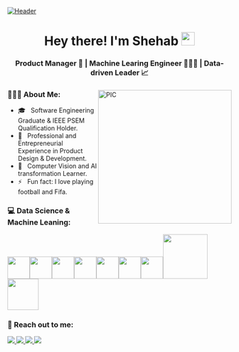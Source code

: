 [![Header](https://i.imgur.com/ajdDixn.png "Header")](https://www.linkedin.com/in/shehab-beram/)
<h1 align="center">Hey there! I'm Shehab <span><img src="https://raw.githubusercontent.com/MartinHeinz/MartinHeinz/master/wave.gif" width="30px"></span></h1>
<h3 align="center"> Product Manager 🚀 | Machine Learing Engineer 👨🏻‍💻 | Data-driven Leader 📈</h3>
<div>
<img src="https://i.imgur.com/hx2kQNq.jpg" width = "300px" align="right" alt="PIC" height="300px"/>
<div align="left"> 
  <h3> 👨🏻‍💻 About Me: </h3>
  
  - 🎓 &nbsp; Software Engineering Graduate & IEEE PSEM Qualification Holder.
  - 💼 &nbsp; Professional and Entrepreneurial Experience in Product Design & Development. 
  - 🤖 &nbsp; Computer Vision and AI transformation Learner.
  - ⚡ &nbsp; Fun fact: I love playing football and Fifa.  
</div> 
</div>

<div>
  <h3> 💻 Data Science & Machine Leaning:</h3>
  <p>
   <img src="https://media.giphy.com/media/3rCcV6sC1o2GY/giphy.gif" width="50"><img src="https://media3.giphy.com/media/ln7z2eWriiQAllfVcn/200w.webp" width="50"><img src="https://i.giphy.com/media/LMt9638dO8dftAjtco/200.webp"   width="50"><img src="https://i.giphy.com/media/eNAsjO55tPbgaor7ma/200w.webp" width="50"><img src="https://i.giphy.com/media/IdyAQJVN2kVPNUrojM/200.webp" width="50"><img src="https://media3.giphy.com/media/kdFc8fubgS31b8DsVu/giphy.webp" width="50"><img src="https://media.giphy.com/media/SU2ic3wTfuC6JhD1lA/giphy.gif" width="50"><img src="https://media.giphy.com/media/kH1DBkPNyZPOk0BxrM/giphy.gif" width="100"><img src="https://media.giphy.com/media/SsCYf6DRFJrOpP0IoM/giphy.gif" width="70">
  <p>
</div> 

<div>
  <h3> 🔗 Reach out to me:</h3>
   <a href="mailto:Shehab.beram@hotmail.com">
  <img src="https://img.shields.io/badge/Microsoft_Outlook-0078D4?style=for-the-badge&logo=microsoft-outlook&logoColor=white"/>
   </a>
  <a href="https://www.linkedin.com/in/shehab-beram/" target="_blank">
  <img src="https://img.shields.io/badge/LinkedIn-0077B5?style=for-the-badge&logo=linkedin&logoColor=white"/>
   </a>
    <a href="https://www.kaggle.com/shehabberam" target="_blank">
  <img src="https://img.shields.io/badge/Kaggle-20BEFF?style=for-the-badge&logo=Kaggle&logoColor=white"/>
   </a>
    <a href="https://www.quora.com/profile/Shehab-Beram" target="_blank">
  <img src="https://img.shields.io/badge/Quora-%23B92B27.svg?&style=for-the-badge&logo=Quora&logoColor=white"/>
   </a> 
</div> 
